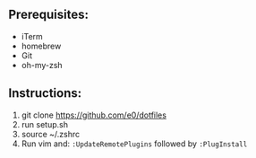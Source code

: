 ## Prerequisites:

- iTerm
- homebrew
- Git
- oh-my-zsh

## Instructions:
1. git clone https://github.com/e0/dotfiles
2. run setup.sh
3. source ~/.zshrc
4. Run vim and: `:UpdateRemotePlugins` followed by `:PlugInstall`
